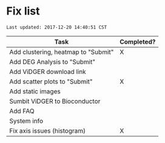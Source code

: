 # Fix list

```
Last updated: 2017-12-20 14:40:51 CST
```

| Task                                | Completed? |
|-------------------------------------|------------|
| Add clustering, heatmap to "Submit" | X					 |
| Add DEG Analysis to "Submit" 				|            |
| Add ViDGER download link 						|            |
| Add scatter plots to "Submit" 			| X          |
| Add static images 									|            |
| Sumbit ViDGER to Bioconductor 			|            |
| Add FAQ 														|  					 |
| System info 												|  					 |
| Fix axis issues (histogram)					| X					 |

